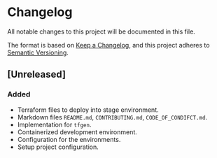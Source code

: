 # Changelog
All notable changes to this project will be documented in this file.

The format is based on [Keep a Changelog](https://keepachangelog.com/en/1.0.0/),
and this project adheres to [Semantic Versioning](https://semver.org/spec/v2.0.0.html).

## [Unreleased]

### Added
- Terraform files to deploy into stage environment.
- Markdown files `README.md`, `CONTRIBUTING.md`, `CODE_OF_CONDIFCT.md`.
- Implementation for `tfgen`.
- Containerized development environment.
- Configuration for the environments.
- Setup project configuration.
